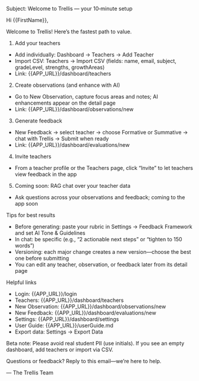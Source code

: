 Subject: Welcome to Trellis — your 10‑minute setup

Hi {{FirstName}},

Welcome to Trellis! Here’s the fastest path to value.

1) Add your teachers
- Add individually: Dashboard → Teachers → Add Teacher
- Import CSV: Teachers → Import CSV (fields: name, email, subject, gradeLevel, strengths, growthAreas)
- Link: {{APP_URL}}/dashboard/teachers

2) Create observations (and enhance with AI)
- Go to New Observation, capture focus areas and notes; AI enhancements appear on the detail page
- Link: {{APP_URL}}/dashboard/observations/new

3) Generate feedback
- New Feedback → select teacher → choose Formative or Summative → chat with Trellis → Submit when ready
- Link: {{APP_URL}}/dashboard/evaluations/new

4) Invite teachers
- From a teacher profile or the Teachers page, click “Invite” to let teachers view feedback in the app

5) Coming soon: RAG chat over your teacher data
- Ask questions across your observations and feedback; coming to the app soon

Tips for best results
- Before generating: paste your rubric in Settings → Feedback Framework and set AI Tone & Guidelines
- In chat: be specific (e.g., “2 actionable next steps” or “tighten to 150 words”)
- Versioning: each major change creates a new version—choose the best one before submitting
- You can edit any teacher, observation, or feedback later from its detail page

Helpful links
- Login: {{APP_URL}}/login
- Teachers: {{APP_URL}}/dashboard/teachers
- New Observation: {{APP_URL}}/dashboard/observations/new
- New Feedback: {{APP_URL}}/dashboard/evaluations/new
- Settings: {{APP_URL}}/dashboard/settings
- User Guide: {{APP_URL}}/userGuide.md
- Export data: Settings → Export Data

Beta note: Please avoid real student PII (use initials). If you see an empty dashboard, add teachers or import via CSV.

Questions or feedback? Reply to this email—we’re here to help.

— The Trellis Team



